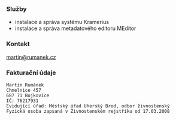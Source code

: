 ### Služby

- instalace a správa systému Kramerius
- instalace a správa  metadatového editoru MEditor

### Kontakt
martin@rumanek.cz

### Fakturační údaje
```
Martin Rumánek
Chmelnice 457
687 71 Bojkovice
IČ: 76217931
Evidující úřad: Městský úřad Uherský Brod, odbor živnostenský
Fyzická osoba zapsaná v Živnostenském rejstříku od 17.03.2008
```





